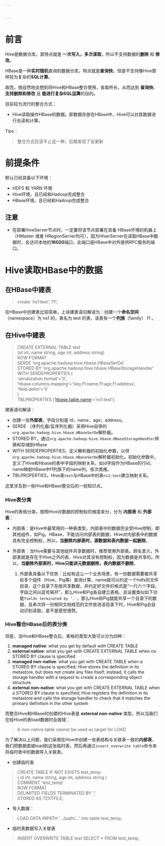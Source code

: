 ```yaml
---


---
```


<h1 id="前言">前言</h1>
<p>Hive是数据仓库，其特点就是 <strong>一次写入，多次读取</strong>，所以不支持数据的<strong>删除</strong> 和 <strong>修改</strong>。</p>
<p>HBase是一种<strong>实时随机</strong>查询的数据仓库，特点就是<strong>查询快</strong>，但是不支持像Hive那样较为复杂的<strong>SQL计算</strong>。</p>
<p>故而，很自然地会想到将Hive和HBase整合使用，各取所长，从而达到 <strong>查询快</strong>、<strong>支持删除和修改</strong> 且 <strong>能进行复杂SQL运算</strong>的目的。</p>
<p>目前较为流行的整合方式：</p>
<ul>
<li>Hive读取操作HBase的数据。即数据存放在HBase中，Hive可以对其数据进行去读和计算。</li>
</ul>
<p>Tips：</p>
<blockquote>
<p>整合方式应该不止这一种，后期发现了会更新</p>
</blockquote>
<h1 id="前提条件">前提条件</h1>
<p>默认已经具备以下环境：</p>
<ul>
<li>HDFS 和 YARN 环境</li>
<li>Hive环境，且已经和Hadoop完成整合</li>
<li>HBase环境，且已经和Hadoop完成整合</li>
</ul>
<h2 id="注意">注意</h2>
<ul>
<li>在部署HiveServer节点时，一定要将该节点部署在具备 HBase环境的机器上（HMaster 或者 HRegionServer均可），因为HIverServer在读取HBase中数据时，会访问本地的<strong>16020</strong>端口，此端口是HBase中对外提供RPC服务的端口。</li>
</ul>
<h1 id="hive读取hbase中的数据">Hive读取HBase中的数据</h1>
<h2 id="在hbase中建表">在HBase中建表</h2>
<blockquote>
<p>create ‘ns1:test’, ‘f1’;</p>
</blockquote>
<p>在HBase中创建表比较简单。上诉建表语句解读为：创建一个<strong>命名空间</strong>（namespace）为 ns1 的，表名为 test 的表，该表有一个<strong>列族</strong>（family） f1 。</p>
<h2 id="在hive中建表">在Hive中建表</h2>
<blockquote>
<p>CREATE EXTERNAL TABLE test<br>
(id int, name string, age int, address string)<br>
ROW FORMAT<br>
SERDE ‘org.apache.hadoop.hive.hbase.HBaseSerDe’<br>
STORED BY ‘org.apache.hadoop.hive.hbase.HBaseStorageHandler’<br>
WITH SERDEPROPERTIES (<br>
‘serialization.format’=’\t’,<br>
‘hbase.columns.mapping’=’:key,f1:name,f1:age,f1:address’,<br>
‘field.delim’=’\t’<br>
)<br>
TBLPROPERTIES (‘<a href="http://hbase.table.name">hbase.table.name</a>’=‘ns1:test’);</p>
</blockquote>
<p>建表语句解读：</p>
<ul>
<li>创建一张<strong>外部表</strong>，字段分别是 id，name，age，address。</li>
<li>SERDE （序列化器/反序列化器）采用Hive自带的<code>org.apache.hadoop.hive.hbase.HBaseSerDe</code>解析器。</li>
<li>STORED BY，通过<code>org.apache.hadoop.hive.hbase.HBaseStorageHandler</code>转换和存储到HBase</li>
<li>WITH SERDEPROPERTIES，定义解析器的初始化参数，以供<code>org.apache.hadoop.hive.hbase.HBaseSerDe</code>解析器初始化。初始化参数中，定义了Hive和Hbase的表中字段的映射关系，如id字段作为HBase的行id，name映射HBase中f1列族下的name列，依次类推。</li>
<li>TBLPROPERTIES，Hive表<code>test</code>与HBase中的表<code>ns1:test</code>建立映射关系。</li>
</ul>
<p>这里涉及到一些Hive和HBase整合后的一些知识点。</p>
<h3 id="hive表分类">Hive表分类</h3>
<p>Hive的表格分类，按照Hive对数据的控制权的维度来分，分为 <strong>内部表</strong> 和 <strong>外部表</strong>：</p>
<ul>
<li>
<p>内部表：是Hive中最常用的一种表类型，内部表中的数据完全受Hive控制，即其他组件，如Pig，HBase，不能访问内部表的数据，HIve对内部表中的数据具有完全控制权，所以，<strong>当删除内部表时，源数据和表内数据一起删除</strong>。</p>
</li>
<li>
<p>外部表：当Hive需要与其他组件共享数据时，推荐使用外部表。顾名思义，外部表就是存在于HIve之外的表，Hive对其没有控制权，因为数据是共享的。所以，<strong>当删除外部表时，Hive只能讲元数据删除，表内数据不删除</strong>。</p>
<ol>
<li>外部表具备以下优势：比如有这么一个业务场景，有一份数据需要被共享给多个组件（Hive，Pig等）查询计算，name就可以约定一个hdfs的文件目录，这个目录下存放共享数据，并约定好文件的格式是“一行六个字段，字段之间以逗号隔开”，那么Hive和Pig各自建立表格，且设置类似如下功能<code>fields terminated by ','</code>，那么Hive和Pig就能共享一个目录下的数据，且再次将一份相同文档规范的文件放进该目录下时，Hive和Pig会自动识别读取，是不是感觉很赞。</li>
</ol>
</li>
</ul>
<h3 id="hive整合hbase后的表分类">Hive整合HBase后的表分类</h3>
<p>但是，当Hive和HBase整合后，表格的类型大致可以分为四种：</p>
<ol>
<li><strong>managed native</strong>: what you get by default with CREATE TABLE</li>
<li><strong>external native</strong>: what you get with CREATE EXTERNAL TABLE when no STORED BY clause is specified</li>
<li><strong>managed non-native</strong>: what you get with CREATE TABLE when a STORED BY clause is specified; Hive stores the definition in its metastore, but does not create any files itself; instead, it calls the storage handler with a request to create a corresponding object structure</li>
<li><strong>external non-native</strong>: what you get with CREATE EXTERNAL TABLE when a STORED BY clause is specified; Hive registers the definition in its metastore and calls the storage handler to check that it matches the primary definition in the other system</li>
</ol>
<p>而整合Hive和HBase时创建的HIve表是 <strong>external non-native</strong> 类型，所以当我们在给Hive的表load数据时会报错：</p>
<blockquote>
<p>A non-native table cannot be used as target for LOAD</p>
</blockquote>
<p>为了解决以上问题，我们采用在HIve中创建一张表结构与关联表一致的<strong>内部表</strong>，我们把数据直接load到这张临时表，然后再通过<code>insert overwrite table</code>命令来将临时表中的数据导入关联表。</p>
<ul>
<li>创建临时表</li>
</ul>
<blockquote>
<p>CREATE TABLE IF NOT EXISTS test_temp<br>
( id int, name string,  age int,  address string )<br>
COMMENT 'test_temp’<br>
ROW FORMAT<br>
DELIMITED FIELDS TERMINATED BY ','<br>
STORED AS TEXTFILE;</p>
</blockquote>
<ul>
<li>导入数据：</li>
</ul>
<blockquote>
<p>LOAD DATA INPATH ‘…/path/…’ into table test_temp;</p>
</blockquote>
<ul>
<li>临时表数据写入关联表</li>
</ul>
<blockquote>
<p>INSERT OVERWRITE TABLE test SELECT * FROM test_temp;</p>
</blockquote>


